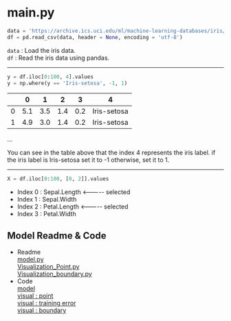 #  main.py
```python
data = 'https://archive.ics.uci.edu/ml/machine-learning-databases/iris/iris.data'
df = pd.read_csv(data, header = None, encoding = 'utf-8')
```
`data` : Load the iris data.  
`df` : Read the iris data using pandas.

---

```python
y = df.iloc[0:100, 4].values
y = np.where(y == 'Iris-setosa', -1, 1)
```
|   | 0   | 1   | 2   | 3   | 4           |
|---|-----|-----|-----|-----|-------------|
| 0 | 5.1 | 3.5 | 1.4 | 0.2 | Iris-setosa |
| 1 | 4.9 | 3.0 | 1.4 | 0.2 | Iris-setosa |
...
   
You can see in the table above that the index 4 represents the iris label.
if the iris label is Iris-setosa set it to -1 otherwise, set it to 1.

---

```python
X = df.iloc[0:100, [0, 2]].values
```
+ Index 0 : Sepal.Length <----- selected
+ Index 1 : Sepal.Width 
+ Index 2 : Petal.Length <----- selected
+ Index 3 : Petal.Width

## Model Readme & Code
* Readme   
[model.py](https://github.com/TCK2001/Machine_Learning/blob/main/Perceptron/model_readme.md)   
[Visualization_Point.py](https://github.com/TCK2001/Machine_Learning/blob/main/Perceptron/visualization_point_readme.md)   
[Visualization_boundary.py](https://github.com/TCK2001/Machine_Learning/blob/main/Perceptron/visualization_boundary_readme.md)
* Code   
[model](https://github.com/TCK2001/Machine_Learning/blob/main/Perceptron/model.py)   
[visual : point](https://github.com/TCK2001/Machine_Learning/blob/main/Perceptron/Visualization_Point.py)   
[visual : training error](https://github.com/TCK2001/Machine_Learning/blob/main/Perceptron/Visualization_training_error.py)   
[visual : boundary](https://github.com/TCK2001/Machine_Learning/blob/main/Perceptron/Visualization_boundary.py)   

